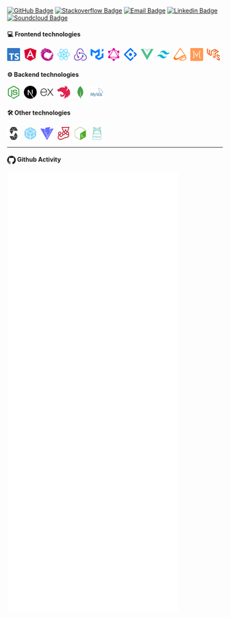 <style>
.tech-logos {
    margin-right: 5px;
    width: 30px;
    display: inline-block;
}
</style>

<div class="socials">

[![GitHub Badge](https://img.shields.io/badge/-@r--iskey-%23181717?style=flat&logo=github)](https://github.com/r-iskey)
[![Stackoverflow Badge](https://img.shields.io/badge/-@robert--key-222426?style=flat&logo=stackoverflow)](https://stackoverflow.com/users/3049626/robert-key)
[![Email Badge](https://img.shields.io/badge/-robert.keyan@proton.me-8a90c7?style=flat&logo=ProtonMail&logoColor=white&link=mailto:robert.keyan@proton.me)](mailto:robert.keyan@proton.me)
[![Linkedin Badge](https://img.shields.io/badge/-@robert-blue?style=flat&logo=Linkedin&logoColor=white&link=https://www.linkedin.com/in/riskey/)](https://www.linkedin.com/in/riskey/)
[![Soundcloud Badge](https://img.shields.io/badge/-@egg__sound-ff7500?style=flat&logo=Soundcloud&logoColor=white&link=https://soundcloud.com/egg_sound)](https://soundcloud.com/egg_sound)

</div>

#### 💻 Frontend technologies
<img src="./images/typescript.svg" class="tech-logos" alt="typescript"/>
<img src="./images/angular.svg" class="tech-logos" alt="angular"/>
<img src="./images/rxjs.svg" class="tech-logos" alt="rxjs"/>
<img src="./images/react.svg" class="tech-logos" alt="react" />
<img src="./images/redux.svg" class="tech-logos" alt="redux"/>
<img src="./images/mui.svg" class="tech-logos" alt="mui"/>
<img src="./images/graphql.svg" class="tech-logos" alt="graphql"/>
<img src="./images/antdesign.svg" class="tech-logos" alt="antdesign"/>
<img src="./images/vue.svg" class="tech-logos" alt="vue"/>
<img src="./images/tailwindcss.svg" class="tech-logos" alt="tailwindcss"/>
<img src="./images/mst.svg" class="tech-logos" alt="mst"/>
<img src="./images/mobx.svg" class="tech-logos" alt="mobx"/>
<img src="./images/web3.svg" class="tech-logos" alt="web3"/>

#### ⚙️ Backend technologies
<img src="./images/nodejs.svg" class="tech-logos" alt="nodejs"/>
<img src="./images/next.svg" class="tech-logos" alt="next.js"/>
<img src="./images/express.svg" class="tech-logos" alt="express"/>
<img src="./images/nest.svg" class="tech-logos" alt="nestjs"/>
<img src="./images/mongo.svg" class="tech-logos" alt="mongo"/>
<img src="./images/sql.svg" class="tech-logos" alt="sql"/>

#### 🛠 Other technologies
<img src="./images/solidity.svg" class="tech-logos" alt="solidity"/>
<img src="./images/webpack.svg" class="tech-logos" alt="webpack"/>
<img src="./images/vite.svg" class="tech-logos" alt="vite"/>
<img src="./images/jest.svg" class="tech-logos" alt="jest"/>
<img src="./images/bash.svg" class="tech-logos" alt="bash"/>
<img src="./images/puppeteer.svg" class="tech-logos" alt="puppeteer"/>

<hr />

#### <img src="./images/github.svg" width="20" alt="github" style="display: inline-block; vertical-align: middle"/> Github Activity

![Metrics](./github-metrics.svg)
